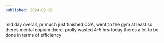 ```yaml
---
published: 2024-02-19
---
```

mid day overall, pr much just finished CGA, went to the gym at least so theres mental copium there. prolly wasted 4-5 hrs today theres a lot to be done in terms of efficiency